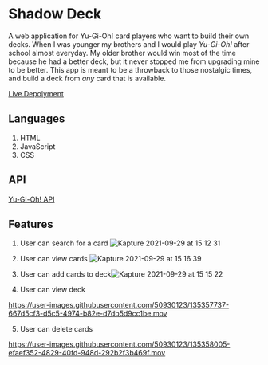 # Shadow Deck
A web application for Yu-Gi-Oh! card players who want to build their own decks.
When I was younger my brothers and I would play _Yu-Gi-Oh!_ after school almost everyday. My older brother would win most of the time because he had a better deck, but it never stopped me from upgrading mine to be better. This app is meant to be a throwback to those nostalgic times, and build a deck from _any_ card that is available. 

[Live Depolyment](https://sharjeelsiqbal.github.io/shadow-deck/)


## Languages 
1. HTML
2. JavaScript
3. CSS

## API
[Yu-Gi-Oh! API](https://db.ygoprodeck.com/api-guide/)

## Features
1. User can search for a card ![Kapture 2021-09-29 at 15 12 31](https://user-images.githubusercontent.com/50930123/135355910-6448a8a3-bf74-4c00-b605-fd8ef39fca72.gif)

2. User can view cards ![Kapture 2021-09-29 at 15 16 39](https://user-images.githubusercontent.com/50930123/135356303-dce15ac1-8980-48ff-90f0-2abea9c969db.gif)

3. User can add cards to deck![Kapture 2021-09-29 at 15 15 22](https://user-images.githubusercontent.com/50930123/135356208-63ba2c11-9b41-4ac1-8b3b-6bd44c1ae31f.gif)

4. User can view deck 

https://user-images.githubusercontent.com/50930123/135357737-667d5cf3-d5c5-4974-b82e-d7db5d9cc1be.mov


5. User can delete cards


https://user-images.githubusercontent.com/50930123/135358005-efaef352-4829-40fd-948d-292b2f3b469f.mov



